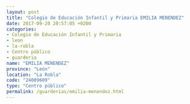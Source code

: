 ```yaml
---
layout: post
title: "Colegio de Educación Infantil y Primaria EMILIA MENENDEZ"
date: 2017-09-20 20:57:05 +0200
categories:
- Colegio de Educación Infantil y Primaria
- leon
- la-robla
- Centro público
- guarderia
name: "EMILIA MENENDEZ"
province: "León"
location: "La Robla"
code: "24009609"
type: "Centro público"
permalink: /guarderias/emilia-menendez.html
---
```


